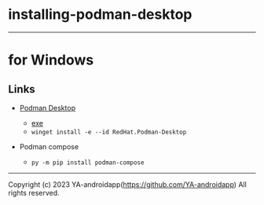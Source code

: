 # installing-podman-desktop

---

# for Windows

## Links

- [Podman Desktop](https://podman-desktop.io)
  - [exe](https://github.com/containers/podman-desktop/releases/download/v1.0.1/podman-desktop-1.0.1-setup.exe)
  - `winget install -e --id RedHat.Podman-Desktop`

- Podman compose
  - `py -m pip install podman-compose`

---

Copyright (c) 2023 YA-androidapp(https://github.com/YA-androidapp) All rights reserved.
